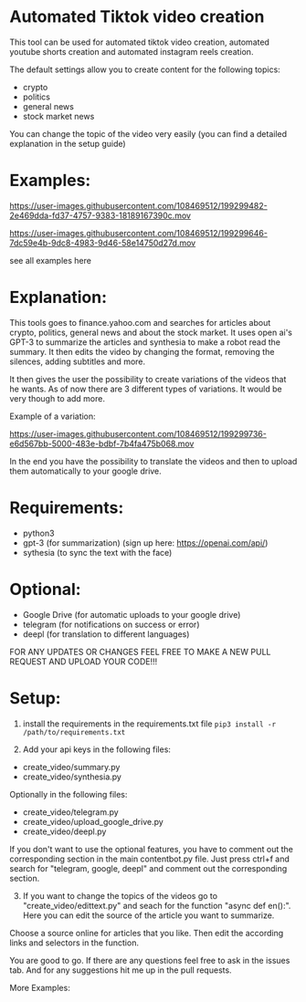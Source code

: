 # Automated Tiktok video creation
This tool can be used for automated tiktok video creation, automated youtube shorts creation and automated instagram reels creation.

The default settings allow you to create content for the following topics:
+ crypto
+ politics
+ general news
+ stock market news

You can change the topic of the video very easily (you can find a detailed explanation in the setup guide)


# Examples:
https://user-images.githubusercontent.com/108469512/199299482-2e469dda-fd37-4757-9383-18189167390c.mov

https://user-images.githubusercontent.com/108469512/199299646-7dc59e4b-9dc8-4983-9d46-58e14750d27d.mov

see all examples here

# Explanation:
This tools goes to finance.yahoo.com and searches for articles about crypto, politics, general news and about the stock market. It uses open ai's GPT-3 to summarize the articles and synthesia to make a robot read the summary. It then edits the video by changing the format, removing the silences, adding subtitles and more.

It then gives the user the possibility to create variations of the videos that he wants. As of now there are 3 different types of variations. It would be very though to add more.

Example of a variation:

https://user-images.githubusercontent.com/108469512/199299736-e6d567bb-5000-483e-bdbf-7b4fa475b068.mov

In the end you have the possibility to translate the videos and then to upload them automatically to your google drive.

# Requirements:
+ python3
+ gpt-3 (for summarization) (sign up here: https://openai.com/api/)
+ sythesia (to sync the text with the face)

# Optional:
+ Google Drive (for automatic uploads to your google drive)
+ telegram (for notifications on success or error)
+ deepl (for translation to different languages)

FOR ANY UPDATES OR CHANGES FEEL FREE TO MAKE A NEW PULL REQUEST AND UPLOAD YOUR CODE!!!

# Setup:
1. install the requirements in the requirements.txt file
```pip3 install -r /path/to/requirements.txt```

2. Add your api keys in the following files:
+ create_video/summary.py
+ create_video/synthesia.py

Optionally in the following files:
+ create_video/telegram.py
+ create_video/upload_google_drive.py
+ create_video/deepl.py

If you don't want to use the optional features, you have to comment out the corresponding section in the main contentbot.py file. Just press ctrl+f and search for "telegram, google, deepl" and comment out the corresponding section.

3. If you want to change the topics of the videos go to "create_video/edittext.py" and seach for the function "async def en():". Here you can edit the source of the article you want to summarize.

Choose a source online for articles that you like. Then edit the according links and selectors in the function.

You are good to go. If there are any questions feel free to ask in the issues tab. And for any suggestions hit me up in the pull requests.

More Examples:

